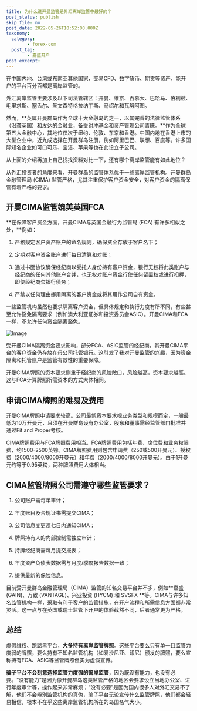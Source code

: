 ```yaml
---
title: 为什么说开曼监管是外汇离岸监管中最好的？
post_status: publish
skip_file: no
post_date: 2022-05-26T10:52:00.000Z
taxonomy:
  category:
        - forex-com
  post_tag:
        - 嘉盛开户
post_excerpt: 
---
```

在中国内地、台湾或东南亚其他国家，交易CFD、数字货币、期货等资产，能开户的平台百分百都是离岸监管的。

外汇离岸监管主要涉及以下司法管辖区：开曼、维京、百慕大、巴哈马、伯利兹、毛里求斯、塞舌尔、圣文森特格拉纳丁斯、马绍尔和瓦努阿图。

然而，**英属开曼群岛作为全球十大金融岛屿之一，以其完善的法律监管体系（沿袭英国）和发达的金融业，备受对冲基金和资产管理公司青睐。**作为全球第五大金融中心，其地位仅次于纽约、伦敦、东京和香港。中国内地在香港上市的大型企业中，近九成选择在开曼群岛注册，例如阿里巴巴、联想、百度等。许多国际知名企业如可口可乐、宝洁、苹果等也在此设立子公司。

从上面的介绍再加上自己找找资料对比一下，还有哪个离岸监管能有如此地位？

从外汇投资者的角度来看，开曼群岛的监管体系优于一些离岸监管机构。开曼群岛金融管理局 (CIMA) 监管严格，尤其注重保护客户资金安全，对客户资金的隔离保管有着严格的要求。

## 开曼CIMA监管媲美英国FCA

**在保障客户资金方面，开曼CIMA与英国金融行为监管局 (FCA) 有许多相似之处，**例如：

1. 严格规定客户资产账户的命名规则，确保资金存放于客户名下；

1. 定期对客户资金账户进行每日清算和对账；

1. 通过书面协议确保经纪商以受托人身份持有客户资金，银行无权将此类账户与经纪商的任何其他账户合并，也无权对账户资金行使任何留置权或进行扣押，即使经纪商欠银行债务；

1. 严禁以任何理由挪用隔离的客户资金或将其用作公司自有资金。

一些监管机构虽然也要求隔离客户资金，但具体规定和执行力度有所不同，有些甚至允许豁免隔离要求（例如澳大利亚证券和投资委员会ASIC）。开曼CIMA和FCA一样，不允许任何资金隔离豁免。

![Image](https://prod-files-secure.s3.us-west-2.amazonaws.com/39ed1227-6d7d-4570-be36-9ccd4a2c4241/bd849744-3fcb-4a37-8312-357962c8f065/image.png?X-Amz-Algorithm=AWS4-HMAC-SHA256&X-Amz-Content-Sha256=UNSIGNED-PAYLOAD&X-Amz-Credential=ASIAZI2LB466SCYNMCVP%2F20250416%2Fus-west-2%2Fs3%2Faws4_request&X-Amz-Date=20250416T041351Z&X-Amz-Expires=3600&X-Amz-Security-Token=IQoJb3JpZ2luX2VjELT%2F%2F%2F%2F%2F%2F%2F%2F%2F%2FwEaCXVzLXdlc3QtMiJHMEUCIQDfe0gBDKr01O2XXfizlBVmrBHZvcV3T%2Fqghmw6YEelhwIgLbxI9a4lA7wRT5bz49tWOYYjWxmfYqbAMowirNZip9Mq%2FwMIPRAAGgw2Mzc0MjMxODM4MDUiDPE0gweaOVZgAGVniircA224qh6j69m0vjnKFuuHpBmvtT%2FuDJuARPhg7JaPwRq%2BjzIOFDz45JVyBOsBQWVN4zUXBlptyX53KG0pIM3b6Q1KnY3Sk2HUVnS%2FNzX0oSHzJKUo%2BB31LUTbgRJXmEIyKAfyyhxOWv5jyhc1Z0Aw%2F%2FMJ6Fn81ckIMOoldGlpjSgzOhIJbKM0d5mXZ5ERv4tv%2BiICy2HWEI3y97hEGop2MWhZhd07XMo7Qkj77jO9C8qDuLQ%2B9ZHA9vYpKbIbV8bIN0mlxPhGJKtmbkh9YU3Yv8CPZTKnpnmGPBWnxs%2FycFG%2FN%2FUv0ReDWR9ufWDphh99rIend2s4ckynMtROWzH8nDlz0PykxY1QsLcpSUSJGdi3l3xj2thdmXKyFeISd0po1Ljq7mH1SA5i5L%2BAQ9I486N82Y6engc%2BT9gx3d26urq0Nz0CW%2F7uwQR%2FB%2F21q25vIM1O7muMVSjAcioP3QXRo7f7gQVpk%2F3PprfRtgYVVhHpVGbyyDQYmH0MRnpHV%2BSssG8xI%2BMx2JQkzGTmD43preGLl7NvyW4rFFX%2FzmU2q7jOE4ZXJEr2z8j0yv0U8RJEoTRy2sj%2F2aFBs6cXwVTKr7Ub47p171nw%2BH9bjhmLYNs5ZUOsJRXZAzYNcUvgMNTT%2FL8GOqUBUro7cGo44MwOeGTl%2FhUwGDAwTiKO%2BeekE4B8FDcTSNIoNXgU1tpm9AdWBDc7W23mDcmluwEmClRSk7lE6I7TLWgfY8%2FoDrnxn7HhFxTQR2lUEh1o%2BUh9S94nZQ35oyyVLgP1AmrC9fua%2FtfeBsYo%2B5H2QYogolH5OGzZjeMrmziYHFMHW%2FDe2mczqRjgP9CuNwumTFAuQtIpWqdhNIMrBNyccK9O&X-Amz-Signature=c3b4ccff99f35b8638b2f1e9e18efd58808e529aa895253b91a9336613f201f1&X-Amz-SignedHeaders=host&x-id=GetObject)

受开曼CIMA隔离资金要求影响，部分FCA、ASIC监管的经纪商，其开曼CIMA平台的客户资金仍存放在母公司托管银行。这引发了我对开曼监管的兴趣，因为资金隔离和托管账户是监管有效性的重要保障。

开曼CIMA牌照的资本要求侧重于经纪商的风险敞口，风险越高，资本要求越高。这与FCA计算牌照所需资本的方式大体相同。

## **申请CIMA牌照的难易及费用**

开曼CIMA牌照申请要求较高。公司最低资本要求视业务类型和规模而定，一般最低为10万开曼元，且须在开曼群岛设有办公室，股东和董事需经监管部门批准并通过Fit and Proper考核。

CIMA牌照费用与FCA牌照费用相当。FCA牌照费用包括年费、席位费和业务权限费，约1500-2500英镑。CIMA牌照费用则包含申请费（250或500开曼元）、授权费（2000/4000/8000开曼元）和年费（2000/4000/8000开曼元）。由于1开曼元约等于0.95英镑，两种牌照费用大体相当。

## CIMA监管牌照公司需遵守哪些监管要求？

1. 公司账户需每年审计；

1. 年度账目及合规证书需提交CIMA；

1. 公司信息变更须七日内通知CIMA；

1. 牌照持有人的内部控制需独立审计；

1. 持牌经纪商需每月提交报表；

1. 年度资产负债表数据需与月度/季度报告数据一致；

1. 提供最新的保险信息。

目前受开曼群岛金融管理局（CIMA）监管的知名交易平台并不多，例如**嘉盛 (GAIN)、万致 (VANTAGE)、兴业投资 (HYCM) 和 SVSFX **等。CIMA与许多知名监管机构一样，采取有利于客户的监管措施，在开户流程和所需信息方面都非常灵活。这一点与在英国或瑞士监管下开户的体验截然不同，后者通常更为严格。

## 总结

虚假维权、跑路黑平台，**大多持有离岸监管牌照**。这些平台要么只有单一且监管力度弱的牌照，要么持有不知名监管机构（如爱沙尼亚、印尼）颁发的牌照，要么宣称持有FCA、ASIC等监管牌照但实为虚假宣传。

**骗子平台不会刻意选择监管力度强的离岸监管**，因为既没有能力，也没有必要。“没有能力”是因为像开曼群岛这类监管严格的地区会要求设立当地办公室、进行年度审计等，操作起来非常麻烦；“没有必要”是因为国内很多人对外汇交易不了解，他们不会辨别监管机构的真伪，骗子平台无论宣传什么监管牌照，他们都会轻易相信，根本不在乎这些离岸监管机构所在的岛国名气大小。